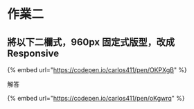 # 作業二

## 將以下二欄式，960px 固定式版型，改成 Responsive

{% embed url="https://codepen.io/carlos411/pen/OKPXgB" %}

解答

{% embed url="https://codepen.io/carlos411/pen/oKgwrq" %}



